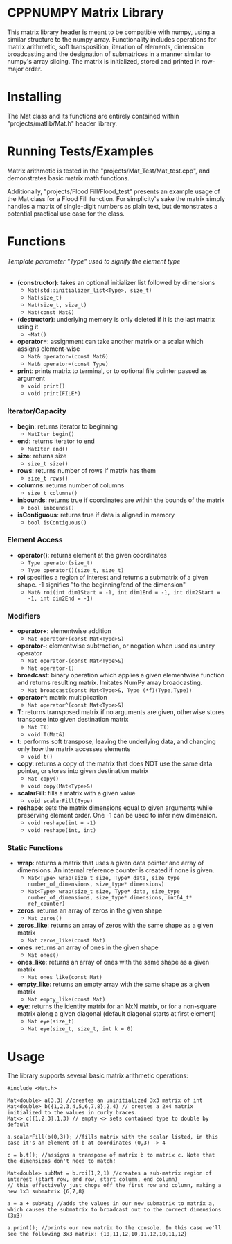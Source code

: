 # CPPNUMPY Matrix Library
This matrix library header is meant to be compatible with numpy, using a similar
structure to the numpy array. Functionality includes operations for matrix arithmetic,
soft transposition, iteration of elements, dimension broadcasting and the designation
of submatrices in a manner similar to numpy's array slicing. The matrix is initialized,
stored and printed in row-major order.

# Installing
The Mat class and its functions are entirely contained within "projects/matlib/Mat.h"
header library.

# Running Tests/Examples
Matrix arithmetic is tested in the "projects/Mat_Test/Mat_test.cpp", and demonstrates basic
matrix math functions.

Additionally, "projects/Flood Fill/Flood_test" presents an example usage of the Mat class for
a Flood Fill function. For simplicity's sake the matrix simply handles a matrix of single-digit
numbers as plain text, but demonstrates a potential practical use case for the class.

# Functions
###### Template parameter "Type" used to signify the element type
- **(constructor)**: takes an optional initializer list followed by dimensions
  - ` Mat(std::initializer_list<Type>, size_t) `
  - ` Mat(size_t) `
  - ` Mat(size_t, size_t) `
  - ` Mat(const Mat&) `
- **(destructor)**: underlying memory is only deleted if it is the last matrix using it
  - ` ~Mat() `
- **operator=**: assignment can take another matrix or a scalar which assigns element-wise
  - ` Mat& operator=(const Mat&) `
  - ` Mat& operator=(const Type) `
- **print**: prints matrix to terminal, or to optional file pointer passed as argument
  - ` void print() `
  - ` void print(FILE*) `
### Iterator/Capacity
- **begin**: returns iterator to beginning
  - ` MatIter begin() `
- **end**: returns iterator to end
  - ` MatIter end() `
- **size**: returns size
  - ` size_t size() `
- **rows**: returns number of rows if matrix has them
  - ` size_t rows() `
- **columns**: returns number of columns
  - ` size_t columns() `
- **inbounds**: returns true if coordinates are within the bounds of the matrix
  - ` bool inbounds() `
- **isContiguous**: returns true if data is aligned in memory
  - ` bool isContiguous() `
### Element Access
- **operator()**: returns element at the given coordinates
  - ` Type operator(size_t) `
  - ` Type operator()(size_t, size_t) `
- **roi** specifies a region of interest and returns a submatrix of a given shape. -1 signifies "to the beginning/end of the dimension"
  - ` Mat& roi(int dim1Start = -1, int dim1End = -1, int dim2Start = -1, int dim2End = -1) `
### Modifiers
- **operator+**: elementwise addition
  - ` Mat operator+(const Mat<Type>&) `
- **operator-**: elementwise subtraction, or negation when used as unary operator
  - ` Mat operator-(const Mat<Type>&) `
  - ` Mat operator-() `
- **broadcast**: binary operation which applies a given elementwise function and returns resulting matrix. Imitates NumPy array broadcasting.
  - ` Mat broadcast(const Mat<Type>&, Type (*f)(Type,Type)) `
- **operator^**: matrix multiplication
  - ` Mat operator^(const Mat<Type>&) `
- **T**: returns transposed matrix if no arguments are given, otherwise stores transpose into given destination matrix
  - ` Mat T() `
  - ` void T(Mat&) `
- **t**: performs soft transpose, leaving the underlying data, and changing only how the matrix accesses elements
  - ` void t() `
- **copy**: returns a copy of the matrix that does NOT use the same data pointer, or stores into given destination matrix
  - ` Mat copy() `
  - ` void copy(Mat<Type>&) `
- **scalarFill**: fills a matrix with a given value
  - ` void scalarFill(Type)  `
- **reshape**: sets the matrix dimensions equal to given arguments while preserving element order. One -1 can be used to infer new dimension.
  - ` void reshape(int = -1) `
  - ` void reshape(int, int) `
### Static Functions
- **wrap**: returns a matrix that uses a given data pointer and array of dimensions. An internal reference counter is created if none is given.
  - ` Mat<Type> wrap(size_t size, Type* data, size_type number_of_dimensions, size_type* dimensions) `
  - ` Mat<Type> wrap(size_t size, Type* data, size_type number_of_dimensions, size_type* dimensions, int64_t* ref_counter) `
- **zeros**: returns an array of zeros in the given shape
  - ` Mat zeros() `
- **zeros_like**: returns an array of zeros with the same shape as a given matrix
  - ` Mat zeros_like(const Mat) `
- **ones**: returns an array of ones in the given shape
  - ` Mat ones() `
- **ones_like**: returns an array of ones with the same shape as a given matrix
  - ` Mat ones_like(const Mat) `
- **empty_like**: returns an empty array with the same shape as a given matrix
  - ` Mat empty_like(const Mat) `
- **eye**: returns the identity matrix for an NxN matrix, or for a non-square matrix along a given diagonal (default diagonal starts at first element)
  - ` Mat eye(size_t) `
  - ` Mat eye(size_t, size_t, int k = 0) `

# Usage
The library supports several basic matrix arithmetic operations:
```
#include <Mat.h>

Mat<double> a(3,3) //creates an uninitialized 3x3 matrix of int
Mat<double> b({1,2,3,4,5,6,7,8},2,4) // creates a 2x4 matrix initialized to the values in curly braces.
Mat<> c({1,2,3},1,3) // empty <> sets contained type to double by default

a.scalarFill(b(0,3)); //fills matrix with the scalar listed, in this case it's an element of b at coordinates (0,3) -> 4

c = b.t(); //assigns a transpose of matrix b to matrix c. Note that the dimensions don't need to match!

Mat<double> subMat = b.roi(1,2,1) //creates a sub-matrix region of interest (start row, end row, start column, end column)
// this effectively just chops off the first row and column, making a new 1x3 submatrix {6,7,8}

a = a + subMat; //adds the values in our new submatrix to matrix a, which causes the submatrix to broadcast out to the correct dimensions (3x3)

a.print(); //prints our new matrix to the console. In this case we'll see the following 3x3 matrix: {10,11,12,10,11,12,10,11,12}
```
